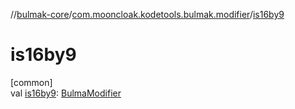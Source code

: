 //[bulmak-core](../../index.md)/[com.mooncloak.kodetools.bulmak.modifier](index.md)/[is16by9](is16by9.md)

# is16by9

[common]\
val [is16by9](is16by9.md): [BulmaModifier](-bulma-modifier/index.md)
